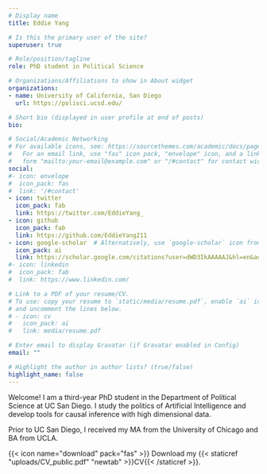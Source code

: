 ```yaml
---
# Display name
title: Eddie Yang

# Is this the primary user of the site?
superuser: true

# Role/position/tagline
role: PhD student in Political Science

# Organizations/Affiliations to show in About widget
organizations:
- name: University of California, San Diego
  url: https://polisci.ucsd.edu/

# Short bio (displayed in user profile at end of posts)
bio: 

# Social/Academic Networking
# For available icons, see: https://sourcethemes.com/academic/docs/page-builder/#icons
#   For an email link, use "fas" icon pack, "envelope" icon, and a link in the
#   form "mailto:your-email@example.com" or "/#contact" for contact widget.
social:
#- icon: envelope
#  icon_pack: fas
#  link: '/#contact'
- icon: twitter
  icon_pack: fab
  link: https://twitter.com/EddieYang_
- icon: github
  icon_pack: fab
  link: https://github.com/EddieYang211
- icon: google-scholar  # Alternatively, use `google-scholar` icon from `ai` icon pack
  icon_pack: ai
  link: https://scholar.google.com/citations?user=dWD3IkAAAAAJ&hl=en&authuser=1
#- icon: linkedin
#  icon_pack: fab
#  link: https://www.linkedin.com/

# Link to a PDF of your resume/CV.
# To use: copy your resume to `static/media/resume.pdf`, enable `ai` icons in `params.toml`, 
# and uncomment the lines below.
# - icon: cv
#   icon_pack: ai
#   link: media/resume.pdf

# Enter email to display Gravatar (if Gravatar enabled in Config)
email: ""

# Highlight the author in author lists? (true/false)
highlight_name: false
---
```


Welcome! I am a third-year PhD student in the Department of Political Science at UC San Diego. I study the politics of Artificial Intelligence and develop tools for causal inference with high dimensional data.

Prior to UC San Diego, I received my MA from the University of Chicago and BA from UCLA.


{{< icon name="download" pack="fas" >}} Download my {{< staticref "uploads/CV_public.pdf" "newtab" >}}CV{{< /staticref >}}.
